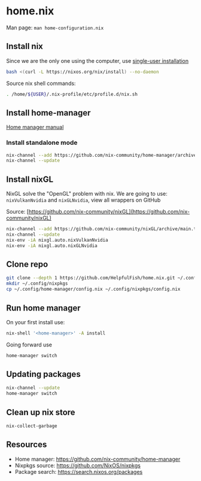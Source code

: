 # home.nix

Man page: `man home-configuration.nix`

## Install nix

Since we are the only one using the computer, use [single-user installation](https://nixos.org/download.html)

```bash
bash <(curl -L https://nixos.org/nix/install) --no-daemon
```

Source nix shell commands:

```bash
. /home/${USER}/.nix-profile/etc/profile.d/nix.sh
```

## Install home-manager

[Home manager manual](https://nix-community.github.io/home-manager/)

### Install standalone mode

```bash
nix-channel --add https://github.com/nix-community/home-manager/archive/master.tar.gz home-manager
nix-channel --update
```

## Install nixGL

NixGL solve the "OpenGL" problem with nix. We are going to use: `nixVulkanNvidia` and `nixGLNvidia`, view all wrappers on GitHub

Source: [https://github.com/nix-community/nixGL](https://github.com/nix-community/nixGL)

```bash
nix-channel --add https://github.com/nix-community/nixGL/archive/main.tar.gz nixgl
nix-channel --update
nix-env -iA nixgl.auto.nixVulkanNvidia
nix-env -iA nixgl.auto.nixGLNvidia
```

## Clone repo

```bash
git clone --depth 1 https://github.com/HelpfulFish/home.nix.git ~/.config/home-manager
mkdir ~/.config/nixpkgs
cp ~/.config/home-manager/config.nix ~/.config/nixpkgs/config.nix
```

## Run home manager

On your first install use:

```bash
nix-shell '<home-manager>' -A install
```

Going forward use

```bash
home-manager switch
```

## Updating packages

```bash
nix-channel --update
home-manager switch
```

## Clean up nix store

```bash
nix-collect-garbage
```

## Resources

- Home manager: <https://github.com/nix-community/home-manager>
- Nixpkgs source: <https://github.com/NixOS/nixpkgs>
- Package search: <https://search.nixos.org/packages>
